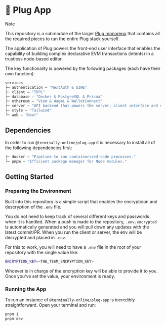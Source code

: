 # 🔌 Plug App

> [!NOTE]
> This repository is a submodule of the larger [Plug monorepo](https://github.com/terminally-online/plug) that contains all the required pieces to run the entire Plug stack yourself.

The application of Plug powers the front-end user interface that enables the capability of building complex declarative EVM transactions (intents) in a trustless node-based editor.

The key functionality is powered by the following packages (each have their own function):

```ml
services
├─ authentication — "NextAuth & SIWE"
├─ client — "TRPC"
├─ database — "Docker & PostgreSQL & Prisma"
├─ ethereum — "Viem & Wagmi & WalletConnect"
├─ server — "API backend that powers the server, client interface and sdk when needed."
├─ style — "Tailwind"
└─ web — "Next"
```

## Dependencies

In order to run `@terminally-online/plug-app` it is necessary to install all of the following dependencies first:

```ml
├─ docker — "Pipeline to run containerized code processes."
└─ pnpm — "Efficient package manager for Node modules."
```

## Getting Started

### Preparing the Environment

Built into this repository is a simple script that enables the encryptoion and descryption of the `.env` file.

You do not need to keep track of several different keys and passwords when it is handled. When a push is made to the repository, `.env.encrypted` is automatically generated and you will pull down any updates with the latest commit/PR. When you run the client or server, the env will be decrypted and placed in `.env`.

For this to work, you will need to have a `.env` file in the root of your repository with the single value like:

```bash
ENCRYPTION_KEY=<THE_TEAM_ENCRYPTION_KEY>
```

Whoever is in charge of the encryption key will be able to provide it to you. Once you've set the value, your environment is ready.

### Running the App

To run an instance of `@terminally-online/plug-app` is incredibly straightforward. Open your terminal and run:

```bash
pnpm i
pnpm dev
```
